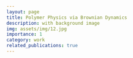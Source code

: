 ```yaml
---
layout: page
title: Polymer Physics via Brownian Dynamics
description: with background image
img: assets/img/12.jpg
importance: 1
category: work
related_publications: true
---
```



